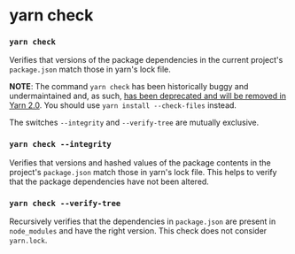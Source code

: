 # yarn check

### `yarn check`

Verifies that versions of the package dependencies in the current project's `package.json` match those in yarn's lock file.

**NOTE**: The command `yarn check` has been historically buggy and undermaintained and, as such, [has been deprecated and will be removed in Yarn 2.0](https://github.com/yarnpkg/rfcs/pull/106). You should use `yarn install --check-files` instead.

The switches `--integrity` and `--verify-tree` are mutually exclusive.

### `yarn check --integrity`

Verifies that versions and hashed values of the package contents in the project's `package.json` match those in yarn's lock file. This helps to verify that the package dependencies have not been altered.

### `yarn check --verify-tree`

Recursively verifies that the dependencies in `package.json` are present in `node_modules` and have the right version. This check does not consider `yarn.lock`.
